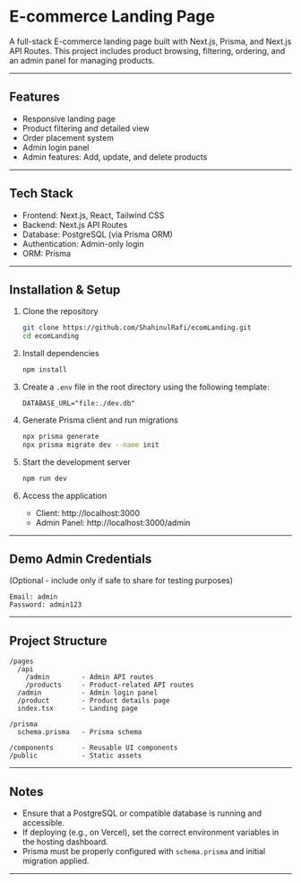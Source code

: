 # E-commerce Landing Page

A full-stack E-commerce landing page built with Next.js, Prisma, and Next.js API Routes. This project includes product browsing, filtering, ordering, and an admin panel for managing products.

---

## Features

- Responsive landing page
- Product filtering and detailed view
- Order placement system
- Admin login panel
- Admin features: Add, update, and delete products

---

## Tech Stack

- Frontend: Next.js, React, Tailwind CSS
- Backend: Next.js API Routes
- Database: PostgreSQL (via Prisma ORM)
- Authentication: Admin-only login
- ORM: Prisma

---

## Installation & Setup

1. Clone the repository
   ```bash
   git clone https://github.com/ShahinulRafi/ecomLanding.git
   cd ecomLanding
   ```

2. Install dependencies
   ```bash
   npm install
   ```

3. Create a `.env` file in the root directory using the following template:
   ```env
   DATABASE_URL="file:./dev.db"
   ```

4. Generate Prisma client and run migrations
   ```bash
   npx prisma generate
   npx prisma migrate dev --name init
   ```

5. Start the development server
   ```bash
   npm run dev
   ```

6. Access the application
   - Client: http://localhost:3000
   - Admin Panel: http://localhost:3000/admin

---

## Demo Admin Credentials

(Optional - include only if safe to share for testing purposes)

```
Email: admin
Password: admin123
```

---

## Project Structure

```
/pages
  /api
    /admin        - Admin API routes
    /products     - Product-related API routes
  /admin          - Admin login panel
  /product        - Product details page
  index.tsx       - Landing page

/prisma
  schema.prisma   - Prisma schema

/components       - Reusable UI components
/public           - Static assets
```

---

## Notes

- Ensure that a PostgreSQL or compatible database is running and accessible.
- If deploying (e.g., on Vercel), set the correct environment variables in the hosting dashboard.
- Prisma must be properly configured with `schema.prisma` and initial migration applied.

---

